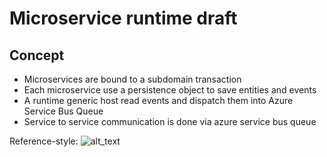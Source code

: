 # Microservice runtime draft


## Concept 
* Microservices are bound to a subdomain transaction
* Each microservice use a persistence object to save entities and events
* A runtime generic host read events and dispatch them into Azure Service Bus Queue
* Service to service communication is done via azure service bus queue

Reference-style:
![alt_text][concept]

[concept]: https://learningruntimestor.blob.core.windows.net/runtimedocumentation/MicroserviceConceptAndDb.png "Microservice concept"

